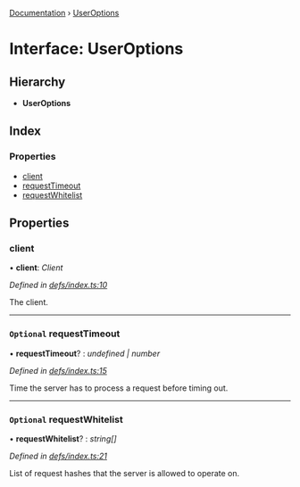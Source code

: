 [Documentation](../README.md) › [UserOptions](useroptions.md)

# Interface: UserOptions

## Hierarchy

* **UserOptions**

## Index

### Properties

* [client](useroptions.md#client)
* [requestTimeout](useroptions.md#optional-requesttimeout)
* [requestWhitelist](useroptions.md#optional-requestwhitelist)

## Properties

###  client

• **client**: *Client*

*Defined in [defs/index.ts:10](https://github.com/badbatch/graphql-box/blob/cd605b6/packages/server/src/defs/index.ts#L10)*

The client.

___

### `Optional` requestTimeout

• **requestTimeout**? : *undefined | number*

*Defined in [defs/index.ts:15](https://github.com/badbatch/graphql-box/blob/cd605b6/packages/server/src/defs/index.ts#L15)*

Time the server has to process a request before timing out.

___

### `Optional` requestWhitelist

• **requestWhitelist**? : *string[]*

*Defined in [defs/index.ts:21](https://github.com/badbatch/graphql-box/blob/cd605b6/packages/server/src/defs/index.ts#L21)*

List of request hashes that the server is allowed to
operate on.
